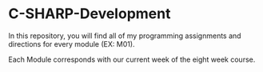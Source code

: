 # C-SHARP-Development
In this repository, you will find all of my programming assignments and directions for every module (EX: M01).

Each Module corresponds with our current week of the eight week course. 
